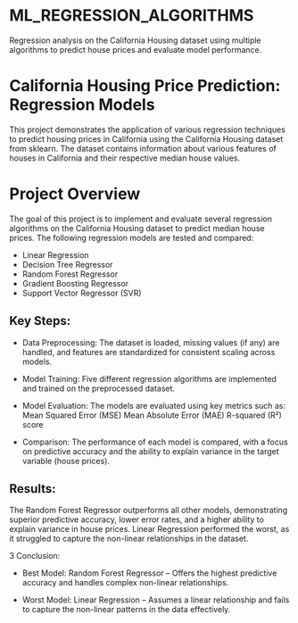# ML_REGRESSION_ALGORITHMS
Regression analysis on the California Housing dataset using multiple algorithms to predict house prices and evaluate model performance.

# California Housing Price Prediction: Regression Models

This project demonstrates the application of various regression techniques to predict housing prices in California using the California Housing dataset from sklearn. The dataset contains information about various features of houses in California and their respective median house values.

# Project Overview

The goal of this project is to implement and evaluate several regression algorithms on the California Housing dataset to predict median house prices. The following regression models are tested and compared:

  * Linear Regression
  * Decision Tree Regressor
  * Random Forest Regressor
  * Gradient Boosting Regressor
  * Support Vector Regressor (SVR)
    
## Key Steps:

  * Data Preprocessing: The dataset is loaded, missing values (if any) are handled, and features are standardized for consistent scaling across models.
  * Model Training: Five different regression algorithms are implemented and trained on the preprocessed dataset.
  * Model Evaluation: The models are evaluated using key metrics such as:
        Mean Squared Error (MSE)
        Mean Absolute Error (MAE)
        R-squared (R²) score
    
  * Comparison: The performance of each model is compared, with a focus on predictive accuracy and the ability to explain variance in the target variable (house prices).
    
## Results:

The Random Forest Regressor outperforms all other models, demonstrating superior predictive accuracy, lower error rates, and a higher ability to explain variance in house prices. Linear Regression performed the worst, as it struggled to capture the non-linear relationships in the dataset.

3 Conclusion:

 * Best Model: Random Forest Regressor – Offers the highest predictive accuracy and handles complex non-linear relationships.

 * Worst Model: Linear Regression – Assumes a linear relationship and fails to capture the non-linear patterns in the data effectively.

